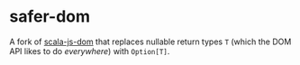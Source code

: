 safer-dom
=========

A fork of [scala-js-dom](https://github.com/scala-js/scala-js-dom) that replaces nullable return types `T` (which the DOM API likes to do _everywhere_) with `Option[T]`.